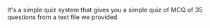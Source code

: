 It's a simple quiz system that gives you a simple quiz of MCQ of 35 questions from a text file we provided
